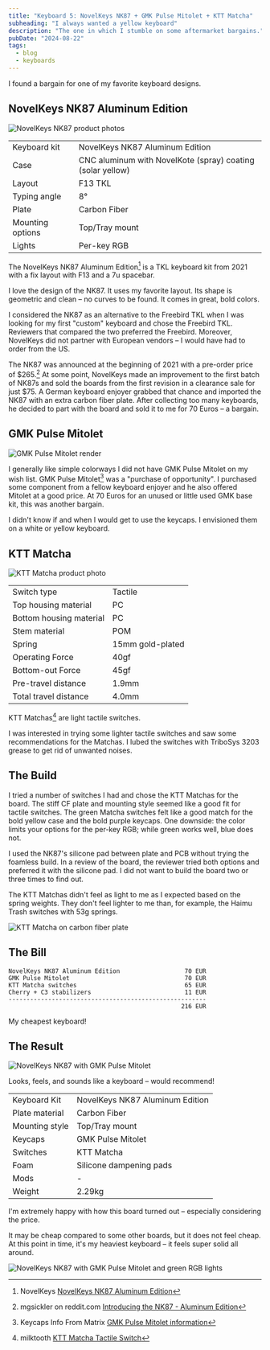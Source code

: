 ```yaml
---
title: "Keyboard 5: NovelKeys NK87 + GMK Pulse Mitolet + KTT Matcha"
subheading: "I always wanted a yellow keyboard"
description: "The one in which I stumble on some aftermarket bargains."
pubDate: "2024-08-22"
tags:
  - blog
  - keyboards
---
```


I found a bargain for one of my favorite keyboard designs.

## NovelKeys NK87 Aluminum Edition

![NovelKeys NK87 product photos](./images/2024-08-22_nk87.jpg)

|  |  |
| ---- | ---- |
| Keyboard kit | NovelKeys NK87 Aluminum Edition |
| Case | CNC aluminum with NovelKote (spray) coating (solar yellow) |
| Layout | F13 TKL |
| Typing angle | 8° |
| Plate | Carbon Fiber |
| Mounting options | Top/Tray mount |
| Lights | Per-key RGB |

The NovelKeys NK87 Aluminum Edition[^nk87_novelkeys] is a TKL keyboard kit from 2021 with a fix layout with F13 and a 7u spacebar.

I love the design of the NK87.
It uses my favorite layout.
Its shape is geometric and clean – no curves to be found.
It comes in great, bold colors.

I considered the NK87 as an alternative to the Freebird TKL when I was looking for my first "custom" keyboard and chose the Freebird TKL.
Reviewers that compared the two preferred the Freebird.
Moreover, NovelKeys did not partner with European vendors – I would have had to order from the US.

The NK87 was announced at the beginning of 2021 with a pre-order price of $265.[^nk87_reddit]
At some point, NovelKeys made an improvement to the first batch of NK87s and sold the boards from the first revision in a clearance sale for just $75.
A German keyboard enjoyer grabbed that chance and imported the NK87 with an extra carbon fiber plate.
After collecting too many keyboards, he decided to part with the board and sold it to me for 70 Euros – a bargain.

[^nk87_novelkeys]: NovelKeys [NovelKeys NK87 Aluminum Edition](https://novelkeys.com/collections/keyboards/products/nk87-aluminum-edition)
[^nk87_reddit]: mgsickler on reddit.com [Introducing the NK87 - Aluminum Edition](https://www.reddit.com/r/MechanicalKeyboards/comments/m0jdf1/introducing_the_nk87_aluminum_edition_preorders/)

## GMK Pulse Mitolet

![GMK Pulse Mitolet render](./images/2024-08-22_gmk_mitolet.jpg)

I generally like simple colorways I did not have GMK Pulse Mitolet on my wish list.
GMK Pulse Mitolet[^mitolet_matrixzj] was a "purchase of opportunity".
I purchased some component from a fellow keyboard enjoyer and he also offered Mitolet at a good price.
At 70 Euros for an unused or little used GMK base kit, this was another bargain.

I didn't know if and when I would get to use the keycaps.
I envisioned them on a white or yellow keyboard.

[^mitolet_matrixzj]: Keycaps Info From Matrix [GMK Pulse Mitolet information](https://matrixzj.github.io/docs/gmk-keycaps/Pulse/)

## KTT Matcha

![KTT Matcha product photo](./images/2024-08-22_ktt_matcha.jpg)

|  |  |
| ---- | ---- |
| Switch type | Tactile |
| Top housing material | PC |
| Bottom housing material | PC |
| Stem material | POM |
| Spring | 15mm gold-plated |
| Operating Force | 40gf |
| Bottom-out Force | 45gf |
| Pre-travel distance | 1.9mm |
| Total travel distance | 4.0mm |

KTT Matchas[^matcha_milktooth] are light tactile switches.

I was interested in trying some lighter tactile switches and saw some recommendations for the Matchas.
I lubed the switches with TriboSys 3203 grease to get rid of unwanted noises.

[^matcha_milktooth]: milktooth [KTT Matcha Tactile Switch](https://milktooth.nu/products/switches/matcha)

## The Build

I tried a number of switches I had and chose the KTT Matchas for the board.
The stiff CF plate and mounting style seemed like a good fit for tactile switches.
The green Matcha switches felt like a good match for the bold yellow case and the bold purple keycaps.
One downside: the color limits your options for the per-key RGB; while green works well, blue does not.

I used the NK87's silicone pad between plate and PCB without trying the foamless build.
In a review of the board, the reviewer tried both options and preferred it with the silicone pad.
I did not want to build the board two or three times to find out.

The KTT Matchas didn't feel as light to me as I expected based on the spring weights.
They don't feel lighter to me than, for example, the Haimu Trash switches with 53g springs.

![KTT Matcha on carbon fiber plate](./images/2024-08-22_nk87_matcha.jpg)

## The Bill

```plain
NovelKeys NK87 Aluminum Edition                  70 EUR
GMK Pulse Mitolet                                70 EUR
KTT Matcha switches                              65 EUR
Cherry + C3 stabilizers                          11 EUR
-------------------------------------------------------
                                                216 EUR
```

My cheapest keyboard!

## The Result

![NovelKeys NK87 with GMK Pulse Mitolet](./images/2024-08-22_nk87_mitolet.jpg)

Looks, feels, and sounds like a keyboard – would recommend!

|  |  |
| ---- | ---- |
| Keyboard Kit   | NovelKeys NK87 Aluminum Edition |
| Plate material | Carbon Fiber |
| Mounting style | Top/Tray mount |
| Keycaps | GMK Pulse Mitolet |
| Switches | KTT Matcha |
| Foam | Silicone dampening pads |
| Mods | - |
| Weight | 2.29kg |

I'm extremely happy with how this board turned out – especially considering the price.

It may be cheap compared to some other boards, but it does not feel cheap.
At this point in time, it's my heaviest keyboard – it feels super solid all around.

![NovelKeys NK87 with GMK Pulse Mitolet and green RGB lights](./images/2024-08-22_nk87_mitolet_rgb.jpg)

